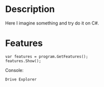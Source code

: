 # Description
 Here I imagine something and try do it on C#.

# Features
```CSharp
var features = program.GetFeatures();
features.Show();
```

Console:
```
Drive Explorer
```
